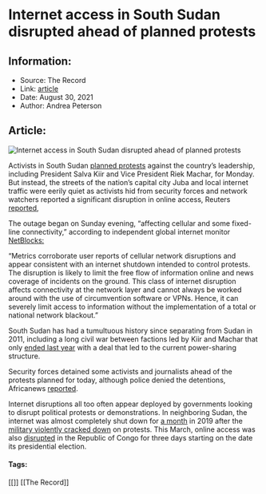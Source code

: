 # Internet access in South Sudan disrupted ahead of planned protests
### 

## Information:
+ Source: The Record
+ Link: [article](https://therecord.media/internet-access-in-south-sudan-disrupted-ahead-of-planned-protests/)
+ Date: August 30, 2021
+ Author: Andrea Peterson


## Article:
![Internet access in South Sudan disrupted ahead of planned protests](https://therecord.media/wp-content/uploads/2021/08/UK_Engineer_Task_Force_are_deployed_on_Op_TRENTON.jpg)

Activists in South Sudan [planned protests](https://radiotamazuj.org/en/news/article/civil-political-organizations-call-for-resignation-of-president-kiir-and-vp-machar) against the country’s leadership, including President Salva Kiir and Vice President Riek Machar, for Monday. But instead, the streets of the nation’s capital city Juba and local internet traffic were eerily quiet as activists hid from security forces and network watchers reported a significant disruption in online access, Reuters [reported](https://www.reuters.com/world/africa/internet-disrupted-streets-quiet-south-sudan-after-call-protests-2021-08-30/),


The outage began on Sunday evening, “affecting cellular and some fixed-line connectivity,” according to independent global internet monitor [NetBlocks:](https://netblocks.org/reports/internet-disrupted-in-south-sudan-amid-anti-government-protests-oy9Y6My3) 


“Metrics corroborate user reports of cellular network disruptions and appear consistent with an internet shutdown intended to control protests. The disruption is likely to limit the free flow of information online and news coverage of incidents on the ground. This class of internet disruption affects connectivity at the network layer and cannot always be worked around with the use of circumvention software or VPNs. Hence, it can severely limit access to information without the implementation of a total or national network blackout.”





South Sudan has had a tumultuous history since separating from Sudan in 2011, including a long civil war between factions led by Kiir and Machar that only [ended last year](https://www.bbc.com/news/world-africa-51562367) with a deal that led to the current power-sharing structure.  


Security forces detained some activists and journalists ahead of the protests planned for today, although police denied the detentions, Africanews [reported](https://www.africanews.com/2021/08/30/crackdown-as-south-sudan-braces-for-anti-government-rallies//). 


Internet disruptions all too often appear deployed by governments looking to disrupt political protests or demonstrations. In neighboring Sudan, the internet was almost completely shut down for [a month](https://netblocks.org/reports/sudan-internet-recovery-after-month-long-shutdown-98aZpOAo) in 2019 after the [military violently cracked down](https://www.npr.org/2019/06/16/733158506/sudans-internet-outage) on protests. This March, online access was also [disrupted](https://netblocks.org/reports/internet-shutdown-in-the-republic-of-the-congo-on-election-day-xAGR398z) in the Republic of Congo for three days starting on the date its presidential election.





#### Tags:
[[]] [[The Record]]
